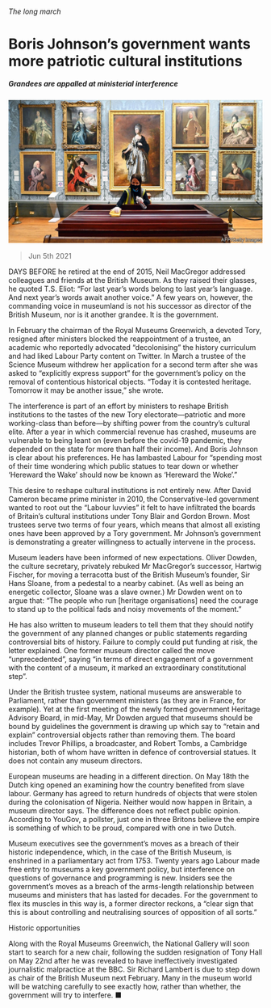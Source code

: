 ###### The long march

# Boris Johnson’s government wants more patriotic cultural institutions 

##### Grandees are appalled at ministerial interference 

![image](images/20210605_BRP002_0.jpg) 

> Jun 5th 2021 

DAYS BEFORE he retired at the end of 2015, Neil MacGregor addressed colleagues and friends at the British Museum. As they raised their glasses, he quoted T.S. Eliot: “For last year’s words belong to last year’s language. And next year’s words await another voice.” A few years on, however, the commanding voice in museumland is not his successor as director of the British Museum, nor is it another grandee. It is the government.

In February the chairman of the Royal Museums Greenwich, a devoted Tory, resigned after ministers blocked the reappointment of a trustee, an academic who reportedly advocated “decolonising” the history curriculum and had liked Labour Party content on Twitter. In March a trustee of the Science Museum withdrew her application for a second term after she was asked to “explicitly express support” for the government’s policy on the removal of contentious historical objects. “Today it is contested heritage. Tomorrow it may be another issue,” she wrote.


The interference is part of an effort by ministers to reshape British institutions to the tastes of the new Tory electorate—patriotic and more working-class than before—by shifting power from the country’s cultural elite. After a year in which commercial revenue has crashed, museums are vulnerable to being leant on (even before the covid-19 pandemic, they depended on the state for more than half their income). And Boris Johnson is clear about his preferences. He has lambasted Labour for “spending most of their time wondering which public statues to tear down or whether ‘Hereward the Wake’ should now be known as ‘Hereward the Woke’.”

This desire to reshape cultural institutions is not entirely new. After David Cameron became prime minister in 2010, the Conservative-led government wanted to root out the “Labour luvvies” it felt to have infiltrated the boards of Britain’s cultural institutions under Tony Blair and Gordon Brown. Most trustees serve two terms of four years, which means that almost all existing ones have been approved by a Tory government. Mr Johnson’s government is demonstrating a greater willingness to actually intervene in the process.

Museum leaders have been informed of new expectations. Oliver Dowden, the culture secretary, privately rebuked Mr MacGregor’s successor, Hartwig Fischer, for moving a terracotta bust of the British Museum’s founder, Sir Hans Sloane, from a pedestal to a nearby cabinet. (As well as being an energetic collector, Sloane was a slave owner.) Mr Dowden went on to argue that: “The people who run [heritage organisations] need the courage to stand up to the political fads and noisy movements of the moment.”

He has also written to museum leaders to tell them that they should notify the government of any planned changes or public statements regarding controversial bits of history. Failure to comply could put funding at risk, the letter explained. One former museum director called the move “unprecedented”, saying “in terms of direct engagement of a government with the content of a museum, it marked an extraordinary constitutional step”.

Under the British trustee system, national museums are answerable to Parliament, rather than government ministers (as they are in France, for example). Yet at the first meeting of the newly formed government Heritage Advisory Board, in mid-May, Mr Dowden argued that museums should be bound by guidelines the government is drawing up which say to “retain and explain” controversial objects rather than removing them. The board includes Trevor Phillips, a broadcaster, and Robert Tombs, a Cambridge historian, both of whom have written in defence of controversial statues. It does not contain any museum directors.

European museums are heading in a different direction. On May 18th the Dutch king opened an  examining how the country benefited from slave labour. Germany has agreed to return hundreds of objects that were stolen during the colonisation of Nigeria. Neither would now happen in Britain, a museum director says. The difference does not reflect public opinion. According to YouGov, a pollster, just one in three Britons believe the empire is something of which to be proud, compared with one in two Dutch.

Museum executives see the government’s moves as a breach of their historic independence, which, in the case of the British Museum, is enshrined in a parliamentary act from 1753. Twenty years ago Labour made free entry to museums a key government policy, but interference on questions of governance and programming is new. Insiders see the government’s moves as a breach of the arms-length relationship between museums and ministers that has lasted for decades. For the government to flex its muscles in this way is, a former director reckons, a “clear sign that this is about controlling and neutralising sources of opposition of all sorts.”

Historic opportunities

Along with the Royal Museums Greenwich, the National Gallery will soon start to search for a new chair, following the sudden resignation of Tony Hall on May 22nd after he was revealed to have ineffectively investigated journalistic malpractice at the BBC. Sir Richard Lambert is due to step down as chair of the British Museum next February. Many in the museum world will be watching carefully to see exactly how, rather than whether, the government will try to interfere. ■

